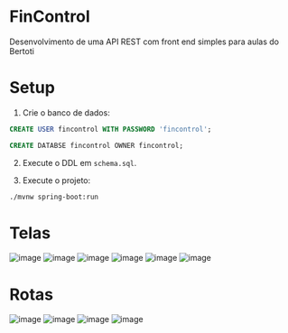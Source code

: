 # FinControl
Desenvolvimento de uma API REST com front end simples para aulas do Bertoti


# Setup

1. Crie o banco de dados:
```sql
CREATE USER fincontrol WITH PASSWORD 'fincontrol';

CREATE DATABSE fincontrol OWNER fincontrol;
```

2. Execute o DDL em `schema.sql`.

3. Execute o projeto:
```sh
./mvnw spring-boot:run
```


# Telas

![image](https://github.com/dutrajy/fincontrol/assets/122806886/6cf5dd33-8385-4d8c-94ee-0fb3e7a3b9d2)
![image](https://github.com/dutrajy/fincontrol/assets/122806886/7e2433da-4c2d-4e9b-ad79-eea6d5870e9c)
![image](https://github.com/dutrajy/fincontrol/assets/122806886/43f6bc6b-ce57-42e4-a67c-f64992d7a453)
![image](https://github.com/dutrajy/fincontrol/assets/122806886/8fd91ba4-28ba-430c-8311-6d7e67e90b8d)
![image](https://github.com/dutrajy/fincontrol/assets/122806886/160eddc5-ac2e-4438-9850-4cfe0f251f7b)
![image](https://github.com/dutrajy/fincontrol/assets/122806886/51a04f6c-8311-43a3-a0d6-ed176e96c649)


# Rotas

![image](https://github.com/dutrajy/fincontrol/assets/122806886/abae1533-aaa5-480b-9e05-d2c59bd7c690)
![image](https://github.com/dutrajy/fincontrol/assets/122806886/05437da0-b70d-4434-a555-ff2adbd03337)
![image](https://github.com/dutrajy/fincontrol/assets/122806886/0923a609-5393-4f30-b0b3-05d82676a7e1)
![image](https://github.com/dutrajy/fincontrol/assets/122806886/a523aa0c-1bd0-4ee0-8148-04249b15eb19)



